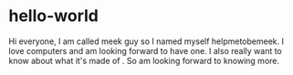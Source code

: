 # hello-world
Hi everyone, 
I am called meek guy so I named myself helpmetobemeek.
I love computers and am looking forward to have one.
I also really want to know about what it's made of .
So am looking forward to knowing more.
